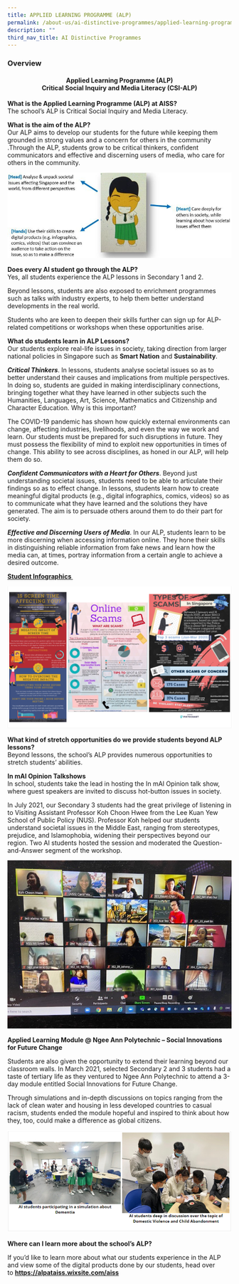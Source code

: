 ```yaml
---
title: APPLIED LEARNING PROGRAMME (ALP)
permalink: /about-us/ai-distinctive-programmes/applied-learning-programme-alp/
description: ""
third_nav_title: AI Distinctive Programmes
---
```

<h3>Overview</h3>
<h4 style="text-align: center;"><strong>Applied Learning Programme (ALP)</strong><br><strong>Critical Social Inquiry and Media Literacy (CSI-ALP)</strong></h4>
<p style="text-align: left;"><strong>What is the Applied Learning Programme (ALP) at AISS?<br /></strong>The school&rsquo;s ALP is Critical Social Inquiry and Media Literacy.&nbsp;</h4>
<p><strong>What is the aim of the ALP?<br /></strong>Our ALP aims to develop our students for the future while keeping them grounded in strong values and a concern for others in the community .Through the ALP, students grow to be critical thinkers, confident communicators and effective and discerning users of media, who care for others in the community.</p>
<img src="/images/alp1.jpg">
<p><strong>Does every AI student go through the ALP?<br /></strong>Yes, all students experience the ALP lessons in Secondary 1 and 2.</p>
<p>Beyond lessons, students are also exposed to enrichment programmes such as talks with industry experts, to help them better understand developments in the real world.</p>
<p>Students who are keen to deepen their skills further can sign up for ALP-related competitions or workshops when these opportunities arise.&nbsp;</p>
<p><strong>What do students learn in ALP Lessons?&nbsp;<br /></strong>Our students explore real-life issues in society, taking direction from larger national policies in Singapore such as&nbsp;<strong>Smart Nation</strong>&nbsp;and&nbsp;<strong>Sustainability</strong>.</p>
<p><strong><em>Critical Thinkers</em></strong>. In lessons, students analyse societal issues so as to better understand their causes and implications from multiple perspectives. In doing so, students are guided in making interdisciplinary connections, bringing together what they have learned in other subjects such the Humanities, Languages, Art, Science, Mathematics and Citizenship and Character Education. Why is this important?</p>
<p>The COVID-19 pandemic has shown how quickly external environments can change, affecting industries, livelihoods, and even the way we work and learn. Our students must be prepared for such disruptions in future. They must possess the flexibility of mind to exploit new opportunities in times of change. This ability to see across disciplines, as honed in our ALP, will help them do so.</p>
<p><strong><em>Confident Communicators with a Heart for Others</em></strong>. Beyond just understanding societal issues, students need to be able to articulate their findings so as to effect change. In lessons, students learn how to create meaningful digital products (e.g., digital infographics, comics, videos) so as to communicate what they have learned and the solutions they have generated. The aim is to persuade others around them to do their part for society.</p>
<p><strong><em>Effective and Discerning Users of Media</em></strong>. In our ALP, students learn to be more discerning when accessing information online. They hone their skills in distinguishing reliable information from fake news and learn how the media can, at times, portray information from a certain angle to achieve a desired outcome.</p>
<p><strong><u>Student Infographics&nbsp;</u></strong></p>
<img src="/images/alp2.png">
<p><strong>What kind of stretch opportunities do we provide students beyond ALP lessons?&nbsp;<br /></strong>Beyond lessons, the school&rsquo;s ALP provides numerous opportunities to stretch students&rsquo; abilities.</p>
<p><strong>In mAI Opinion Talkshows<br /></strong>In school, students take the lead in hosting the In mAI Opinion talk show, where guest speakers are invited to discuss hot-button issues in society.</p>
<p>In July 2021, our Secondary 3 students had the great privilege of listening in to Visiting Assistant Professor Koh Choon Hwee from the Lee Kuan Yew School of Public Policy (NUS). Professor Koh helped our students understand societal issues in the Middle East, ranging from stereotypes, prejudice, and Islamophobia, widening their perspectives beyond our region. Two AI students hosted the session and moderated the Question-and-Answer segment of the workshop.&nbsp;</p>
<img src="/images/alp3.jpg">
<p><strong>Applied Learning Module @ Ngee Ann Polytechnic &ndash; Social Innovations for Future Change</strong></p>
<p>Students are also given the opportunity to extend their learning beyond our classroom walls. In March 2021, selected Secondary 2 and 3 students had a taste of tertiary life as they ventured to Ngee Ann Polytechnic to attend a 3-day module entitled Social Innovations for Future Change.</p>
<p>Through simulations and in-depth discussions on topics ranging from the lack of clean water and housing in less developed countries to casual racism, students ended the module hopeful and inspired to think about how they, too, could make a difference as global citizens.&nbsp;</p>
<img src="/images/alp4.png">
<p><strong>Where can I learn more about the school&rsquo;s ALP?&nbsp;</strong></p>
<p>If you&rsquo;d like to learn more about what our students experience in the ALP and view some of the digital products done by our students, head over to&nbsp;<strong><a href="https://alpataiss.wixsite.com/aiss" target="_blank" rel="noopener">https://alpataiss.wixsite.com/aiss</a></strong></p>